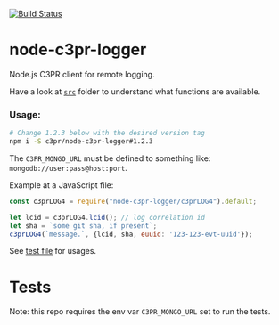 [![Build Status](https://travis-ci.org/c3pr/node-c3pr-logger.svg?branch=master)](https://travis-ci.org/c3pr/node-c3pr-logger)

# node-c3pr-logger

Node.js C3PR client for remote logging.

Have a look at [`src`](src) folder to understand what functions are available.

### Usage:

```bash
# Change 1.2.3 below with the desired version tag
npm i -S c3pr/node-c3pr-logger#1.2.3
```

The `C3PR_MONGO_URL` must be defined to something like: `mongodb://user:pass@host:port`.

Example at a JavaScript file:

```javascript
const c3prLOG4 = require("node-c3pr-logger/c3prLOG4").default;

let lcid = c3prLOG4.lcid(); // log correlation id
let sha = `some git sha, if present`;
c3prLOG4(`message.`, {lcid, sha, euuid: '123-123-evt-uuid'});
```

See [test file](src/c3prLOG.test.js) for usages.

# Tests

Note: this repo requires the env var `C3PR_MONGO_URL` set to run the tests.